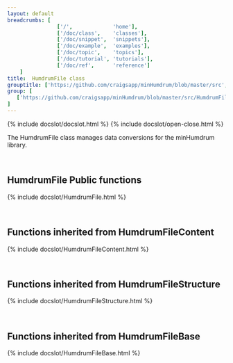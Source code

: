 ```yaml
---
layout: default
breadcrumbs: [
                ['/',             'home'],
                ['/doc/class',    'classes'],
                ['/doc/snippet',  'snippets'],
                ['/doc/example',  'examples'],
                ['/doc/topic',    'topics'],
                ['/doc/tutorial', 'tutorials'],
                ['/doc/ref',      'reference']
	]
title:  HumdrumFile class
grouptitle: ['https://github.com/craigsapp/minHumdrum/blob/master/src', 'Source Code']
group: [
   ['https://github.com/craigsapp/minHumdrum/blob/master/src/HumdrumFile.cpp', 'HumdrumFile.cpp'],
]
---
```


{% include docslot/docslot.html %}
{% include docslot/open-close.html %}

The HumdrumFile class manages data conversions for the minHumdrum library.

&nbsp;

HumdrumFile Public functions
----------------------------

{% include docslot/HumdrumFile.html %}

&nbsp;

Functions inherited from <span class="class-link">HumdrumFileContent</span>
---------------------------------------------------------------

{% include docslot/HumdrumFileContent.html %}

&nbsp;

Functions inherited from <span class="class-link">HumdrumFileStructure</span>
---------------------------------------------------------------

{% include docslot/HumdrumFileStructure.html %}

&nbsp;

Functions inherited from <span class="class-link">HumdrumFileBase</span>
---------------------------------------------------------------

{% include docslot/HumdrumFileBase.html %}




